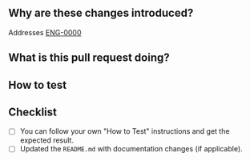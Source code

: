 ## Why are these changes introduced?

Addresses [ENG-0000](https://nacelle.atlassian.net/browse/ENG-0000) <!-- link to Jira ticket if one exists -->

## What is this pull request doing?

## How to test

## Checklist

- [ ] You can follow your own "How to Test" instructions and get the expected result.
- [ ] Updated the `README.md` with documentation changes (if applicable).
